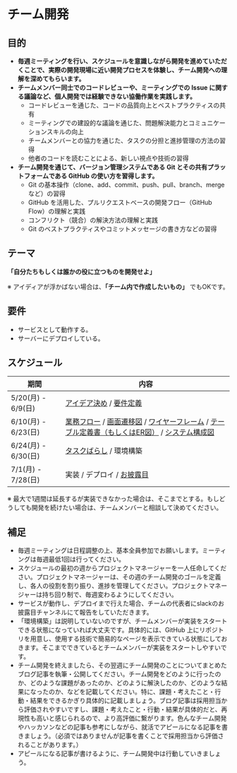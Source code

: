 # チーム開発

## 目的

- **毎週ミーティングを行い、スケジュールを意識しながら開発を進めていただくことで、実際の開発現場に近い開発プロセスを体験し、チーム開発への理解を深めてもらいます。**
- **チームメンバー同士でのコードレビューや、ミーティングでの Issue に関する議論など、個人開発では経験できない協働作業を実践します。**
  - コードレビューを通じた、コードの品質向上とベストプラクティスの共有
  - ミーティングでの建設的な議論を通じた、問題解決能力とコミュニケーションスキルの向上
  - チームメンバーとの協力を通じた、タスクの分担と進捗管理の方法の習得
  - 他者のコードを読むことによる、新しい視点や技術の習得
- **チーム開発を通じて、バージョン管理システムである Git とその共有プラットフォームである GitHub の使い方を習得します。**
  - Git の基本操作（clone、add、commit、push、pull、branch、merge など）の習得
  - GitHub を活用した、プルリクエストベースの開発フロー（GitHub Flow）の理解と実践
  - コンフリクト（競合）の解決方法の理解と実践
  - Git のベストプラクティスやコミットメッセージの書き方などの習得

## テーマ

**「自分たちもしくは誰かの役に立つものを開発せよ」**

※ アイディアが浮かばない場合は、**「チーム内で作成したいもの」** でもOKです。

## 要件

- サービスとして動作する。
- サーバーにデプロイしている。

## スケジュール

|  期間  |  内容  |
| ----- | ----- |
| 5/20(月) - 6/9(日)  | [アイデア決め](/documents/IDEA.md) / [要件定義](/documents/REQUIREMENT_DEFINITION.md) |
| 6/10(月) - 6/23(日) | [業務フロー](/documents/BUSINESS_FLOW.md) / [画面遷移図](/documents/TRANSITION_DIAGRAM.md) / [ワイヤーフレーム](/documents/WIREFRAME.md) / [テーブル定義書（もしくはER図）](/documents/TABLE.md) / [システム構成図](/documents/SYSTEM_CONFIGURATION.md) |
| 6/24(月) - 6/30(日) | [タスクばらし](/documents/TASK_BREAKDOWN.md) / 環境構築 |
| 7/1(月) - 7/28(日) | 実装 / デプロイ / [お披露目](/documents/REVEAL.md) |

※ 最大で1週間は延長するが実装できなかった場合は、そこまでとする。もしどうしても開発を続けたい場合は、チームメンバーと相談して決めてください。

## 補足

- 毎週ミーティングは日程調整の上、基本全員参加でお願いします。ミーティングは毎週最低1回は行ってください。
- スケジュールの最初の週からプロジェクトマネージャーを一人任命してください。プロジェクトマネージャーは、その週のチーム開発のゴールを定義し、各人の役割を割り振り、進捗を管理してください。プロジェクトマネージャーは持ち回り制で、毎週変わるようにしてください。
- サービスが動作し、デプロイまで行えた場合、チームの代表者にslackのお披露目チャンネルにて報告をしていただきます。
- 「環境構築」は説明していないのですが、チームメンバーが実装をスタートできる状態になっていれば大丈夫です。具体的には、GitHub 上にリポジトリを用意し、使用する技術で簡易的なページを表示できている状態にしておきます。そこまでできているとチームメンバーが実装をスタートしやすいです。
- チーム開発を終えましたら、その翌週にチーム開発のことについてまとめたブログ記事を執筆・公開してください。チーム開発をどのように行ったのか、どのような課題があったのか、どのように解決したのか、どのような結果になったのか、などを記載してください。特に、課題・考えたこと・行動・結果をできるかぎり具体的に記載しましょう。ブログ記事は採用担当から評価されやすいですし、課題・考えたこと・行動・結果が具体的だと、再現性も高いと感じられるので、より高評価に繋がります。色んなチーム開発やハッカソンなどの記事も参考にしながら、就活でアピールになる記事を書きましょう。（必須ではありませんが記事を書くことで採用担当から評価されることがあります。）
- アピールになる記事が書けるように、チーム開発中は行動していきましょう。
